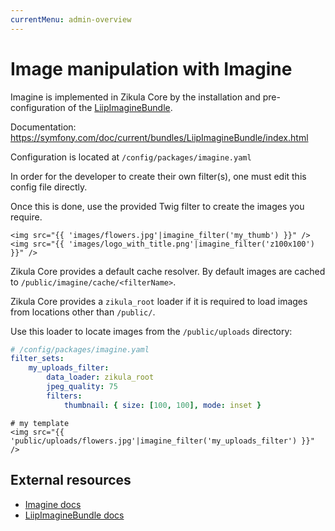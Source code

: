 ```yaml
---
currentMenu: admin-overview
---
```

# Image manipulation with Imagine

Imagine is implemented in Zikula Core by the installation and pre-configuration of the [LiipImagineBundle](https://github.com/liip/LiipImagineBundle).

Documentation: <https://symfony.com/doc/current/bundles/LiipImagineBundle/index.html>

Configuration is located at `/config/packages/imagine.yaml`

In order for the developer to create their own filter(s), one must edit this config file directly.

Once this is done, use the provided Twig filter to create the images you require.

```twig
<img src="{{ 'images/flowers.jpg'|imagine_filter('my_thumb') }}" />
<img src="{{ 'images/logo_with_title.png'|imagine_filter('z100x100') }}" />
```

Zikula Core provides a default cache resolver. By default images are cached to `/public/imagine/cache/<filterName>`.

Zikula Core provides a `zikula_root` loader if it is required to load images from locations other than `/public/`.

Use this loader to locate images from the `/public/uploads` directory:

```yaml
# /config/packages/imagine.yaml
filter_sets:
    my_uploads_filter:
        data_loader: zikula_root
        jpeg_quality: 75
        filters:
            thumbnail: { size: [100, 100], mode: inset }
```

```twig
# my template
<img src="{{ 'public/uploads/flowers.jpg'|imagine_filter('my_uploads_filter') }}" />
```

## External resources

- [Imagine docs](https://imagine.readthedocs.io/en/stable/)
- [LiipImagineBundle docs](https://symfony.com/doc/current/bundles/LiipImagineBundle/index.html)
